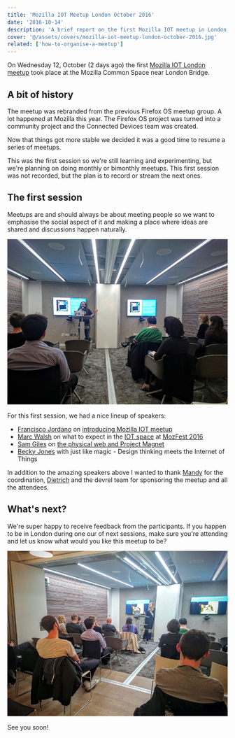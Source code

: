 ```yaml
---
title: 'Mozilla IOT Meetup London October 2016'
date: '2016-10-14'
description: 'A brief report on the first Mozilla IOT meetup in London.'
cover: '@/assets/covers/mozilla-iot-meetup-london-october-2016.jpg'
related: ['how-to-organise-a-meetup']
---
```


On Wednesday 12, October (2 days ago) the first [Mozilla IOT London meetup](https://www.meetup.com/Mozilla-IOT/) took place at the Mozilla Common Space near London Bridge.

## A bit of history

The meetup was rebranded from the previous Firefox OS meetup group. A lot happened at Mozilla this year. The Firefox OS project was turned into a community project and the Connected Devices team was created.

Now that things got more stable we decided it was a good time to resume a series of meetups.

This was the first session so we're still learning and experimenting, but we're planning on doing monthly or bimonthly meetups. This first session was not recorded, but the plan is to record or stream the next ones.

## The first session

Meetups are and should always be about meeting people so we want to emphasise the social aspect of it and making a place where ideas are shared and discussions happen naturally.

![Francisco speaking about the creation of the Connected Devices team.](/img/posts/mozilla-iot-meetup-london-october-2016/francisco-on-mozilla-connected-devices.jpg 'Francisco speaking about the creation of the Connected Devices team.')

For this first session, we had a nice lineup of speakers:

- [Francisco Jordano](https://mastodon.social/@mepartoconmigo) on [introducing Mozilla IOT meetup](https://docs.google.com/presentation/d/1cJXpLvk2qQ7MIEbcTjNn3uq67OuA_0kkxewZulajGvI/present)
- [Marc Walsh](https://twitter.com/marcwalsh) on what to expect in the [IOT space](https://vimeo.com/154774646) at [MozFest 2016](http://mozillafestival.org/)
- [Sam Giles](https://twitter.com/SamuelGiles_) on [the physical web and Project Magnet](https://docs.google.com/presentation/d/1ErECQTzBgirwN-qMXtE3hnPU1l6aYt5xc5SPD8z7i-0/present)
- [Becky Jones](https://twitter.com/RebeccaAJones) with just like magic - Design thinking meets the Internet of Things

In addition to the amazing speakers above I wanted to thank [Mandy](https://twitter.com/Mandyc0907) for the coordination, [Dietrich](https://mastodon.social/@dietrich) and the devrel team for sponsoring the meetup and all the attendees.

## What's next?

We're super happy to receive feedback from the participants. If you happen to be in London during one our of next sessions, make sure you're attending and let us know what would you like this meetup to be?

![The talented Becky Jones delivering an inspiring talk.](/img/posts/mozilla-iot-meetup-london-october-2016/becky-jones-inspiring-talk.jpg 'The talented Becky Jones delivering an inspiring talk.')

See you soon!
